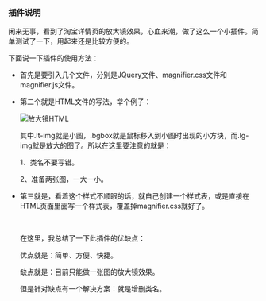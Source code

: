 ### 插件说明

闲来无事，看到了淘宝详情页的放大镜效果，心血来潮，做了这么一个小插件。简单测试了一下，用起来还是比较方便的。

下面说一下插件的使用方法：

* 首先是要引入几个文件，分别是JQuery文件、magnifier.css文件和magnifier.js文件。

* 第二个就是HTML文件的写法，举个例子：

   ![放大镜HTML](放大镜HTML.png)

  其中.lt-img就是小图，.bgbox就是鼠标移入到小图时出现的小方块，而.lg-img就是放大的图了。所以在这里要注意的就是：

  1、类名不要写错。

  2、准备两张图，一大一小。

* 第三就是，看着这个样式不顺眼的话，就自己创建一个样式表，或是直接在HTML页面里面写一个样式表，覆盖掉magnifier.css就好了。

  ​

  在这里，我总结了一下此插件的优缺点：

  优点就是：简单、方便、快捷。

  缺点就是：目前只能做一张图的放大镜效果。

  但是针对缺点有一个解决方案：就是增删类名。

  ​

